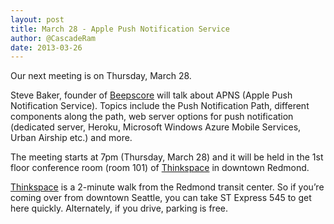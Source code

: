 ```yaml
---
layout: post
title: March 28 - Apple Push Notification Service
author: @CascadeRam
date: 2013-03-26 
---
```


Our next meeting is on Thursday, March 28.

Steve Baker, founder of [Beepscore] will talk about APNS (Apple Push Notification Service). Topics include the Push Notification Path, different components along the path, web server options for push notification (dedicated server, Heroku, Microsoft Windows Azure Mobile Services, Urban Airship etc.) and more.
 
The meeting starts at 7pm (Thursday, March 28) and it will be held in the 1st floor conference room (room 101) of  [Thinkspace] in downtown Redmond.

[Thinkspace] is a 2-minute walk from the Redmond transit center. So if you’re coming over from downtown Seattle, you can take ST Express 545 to get here quickly.
Alternately, if you drive, parking is free.

[thinkspace]: http://thinkspace.com/about/location/ 
[Beepscore]: http://www.beepscore.com/

